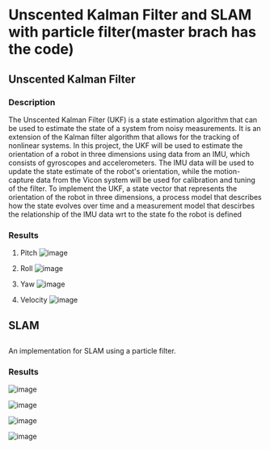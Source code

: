 # Unscented Kalman Filter and SLAM with particle filter(master brach has the code)


## Unscented Kalman Filter

### Description

The Unscented Kalman Filter (UKF) is a state estimation algorithm that can be used to estimate the state of a system from noisy measurements. It is an extension of the Kalman filter algorithm that allows for the tracking of nonlinear systems.
In this project, the UKF will be used to estimate the orientation of a robot in three dimensions using data from an IMU, which consists of gyroscopes and accelerometers. The IMU data will be used to update the state estimate of the robot's orientation, while the motion-capture data from the Vicon system will be used for calibration and tuning of the filter.
To implement the UKF, a state vector that represents the orientation of the robot in three dimensions, a process model that describes how the state evolves over time and a measurement model that descirbes the relationship of the IMU data wrt to the state fo the robot is defined


### Results

1. Pitch
![image](https://user-images.githubusercontent.com/28558013/209148358-e6ad91e8-ccde-4440-9515-fb6fd30fb1a0.png)

2. Roll
![image](https://user-images.githubusercontent.com/28558013/209149401-8f0c6707-7b79-4864-9d62-d97b331863e8.png)

3. Yaw
![image](https://user-images.githubusercontent.com/28558013/209149445-582c9802-90ed-49fa-ba81-a725d6bbbd1c.png)


4. Velocity
![image](https://user-images.githubusercontent.com/28558013/209149494-52a48fa9-6689-4e06-be6d-12e1d25cf785.png)


## SLAM

##

An implementation for SLAM using a particle filter. 

### Results


![image](https://user-images.githubusercontent.com/28558013/209156806-9752b013-16de-4040-ae21-e8deee2ec4e7.png)

![image](https://user-images.githubusercontent.com/28558013/209158624-60a8a475-4e9e-4c95-871a-5da36a751460.png)

![image](https://user-images.githubusercontent.com/28558013/209159587-be3b3cfc-03fd-442f-8549-be3050491616.png)

![image](https://user-images.githubusercontent.com/28558013/209160795-f0109244-2a73-45a2-8566-4e1b097b3779.png)






